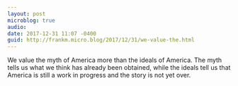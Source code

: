 ```yaml
---
layout: post
microblog: true
audio: 
date: 2017-12-31 11:07 -0400
guid: http://frankm.micro.blog/2017/12/31/we-value-the.html
---
```

We value the myth of America more than the ideals of America. The myth tells us what we think has already been obtained, while the ideals tell us that America is still a work in progress and the story is not yet over. 
